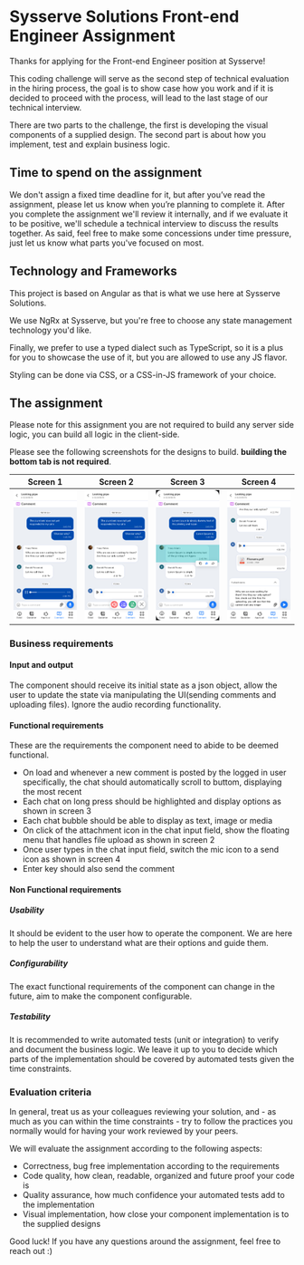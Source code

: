# Sysserve Solutions Front-end Engineer Assignment

Thanks for applying for the Front-end Engineer position at Sysserve!

This coding challenge will serve as the second step of technical evaluation in the hiring process, the goal is to show case how you work and if it is decided to proceed with the process, will lead to the last stage of our technical interview.

There are two parts to the challenge, the first is developing the visual components of a supplied design. The second part is about how you implement, test and explain business logic.

## Time to spend on the assignment

We don't assign a fixed time deadline for it, but after you’ve read the assignment, please let us know when you’re planning to complete it. After you complete the assignment we'll review it internally, and if we evaluate it to be positive, we'll schedule a technical interview to discuss the results together. As said, feel free to make some concessions under time pressure, just let us know what parts you've focused on most.

## Technology and Frameworks

This project is based on Angular as that is what we use here at Sysserve Solutions.

We use NgRx at Sysserve, but you're free to choose any state management technology you'd like.

Finally, we prefer to use a typed dialect such as TypeScript, so it is a plus for you to showcase the use of it, but you are allowed to use any JS flavor.

Styling can be done via CSS, or a CSS-in-JS framework of your choice.

## The assignment

Please note for this assignment you are not required to build any server side logic, you can build all logic in the client-side.

Please see the following screenshots for the designs to build. **building the bottom tab is not required**.

| Screen 1                             | Screen 2                             | Screen 3                             | Screen 4       
|--------------------------------------|--------------------------------------|--------------------------------------|--------------------------------------
| ![A](comment-1.jpg "Comment screen") | ![B](comment-2.jpg "Comment screen") | ![C](comment-3.jpg "Comment screen") | ![D](comment-4.jpg "Comment screen")

### Business requirements

#### Input and output
The component should receive its initial state as a json object, allow the user to update the state via manipulating the UI(sending comments and uploading files).
Ignore the audio recording functionality.

#### Functional requirements
These are the requirements the component need to abide to be deemed functional.

* On load and whenever a new comment is posted by the logged in user specifically, the chat should automatically scroll to buttom, displaying the most recent 
* Each chat on long press should be highlighted and display options as shown in screen 3
* Each chat bubble should be able to display as text, image or media
* On click of the attachment icon in the chat input field, show the floating menu that handles file upload as shown in screen 2
* Once user types in the chat input field, switch the mic icon to a send icon as shown in screen 4
* Enter key should also send the comment

#### Non Functional requirements
##### Usability
It should be evident to the user how to operate the component. We are here to help the user to understand what are their options and guide them.

##### Configurability
The exact functional requirements of the component can change in the future, aim to make the component configurable.

##### Testability
It is recommended to write automated tests (unit or integration) to verify and document the business logic.
We leave it up to you to decide which parts of the implementation should be covered by automated tests given the time constraints.

### Evaluation criteria

In general, treat us as your colleagues reviewing your solution, and - as much as you can within the time constraints - try to follow the practices you normally would for having your work reviewed by your peers.

We will evaluate the assignment according to the following aspects:

* Correctness, bug free implementation according to the requirements
* Code quality, how clean, readable, organized and future proof your code is
* Quality assurance, how much confidence your automated tests add to the implementation
* Visual implementation, how close your component implementation is to the supplied designs

Good luck! If you have any questions around the assignment, feel free to reach out :)
